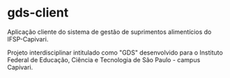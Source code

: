 # gds-client
Aplicação cliente do sistema de gestão de suprimentos alimentícios do IFSP-Capivari.

Projeto interdisciplinar intitulado como "GDS" desenvolvido para o Instituto Federal de Educação, Ciência e Tecnologia de São Paulo - campus Capivari.
